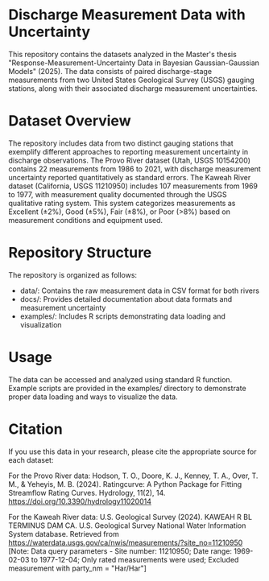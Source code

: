 # Discharge Measurement Data with Uncertainty

This repository contains the datasets analyzed in the Master's thesis "Response-Measurement-Uncertainty Data in Bayesian Gaussian-Gaussian Models" (2025). The data consists of paired discharge-stage measurements from two United States Geological Survey (USGS) gauging stations, along with their associated discharge measurement uncertainties.

# Dataset Overview

The repository includes data from two distinct gauging stations that exemplify different approaches to reporting measurement uncertainty in discharge observations.
The Provo River dataset (Utah, USGS 10154200) contains 22 measurements from 1986 to 2021, with discharge measurement uncertainty reported quantitatively as standard errors. 
The Kaweah River dataset (California, USGS 11210950) includes 107 measurements from 1969 to 1977, with measurement quality documented through the USGS qualitative rating system. This system categorizes measurements as Excellent (±2%), Good (±5%), Fair (±8%), or Poor (>8%) based on measurement conditions and equipment used.

# Repository Structure

The repository is organized as follows:

- data/: Contains the raw measurement data in CSV format for both rivers
- docs/: Provides detailed documentation about data formats and measurement uncertainty
- examples/: Includes R scripts demonstrating data loading and visualization

# Usage

The data can be accessed and analyzed using standard R function. Example scripts are provided in the examples/ directory to demonstrate proper data loading and ways to visualize the data.

# Citation

If you use this data in your research, please cite the appropriate source for each dataset:

For the Provo River data:
Hodson, T. O., Doore, K. J., Kenney, T. A., Over, T. M., & Yeheyis, M. B. (2024). Ratingcurve: A Python Package for Fitting Streamflow Rating Curves. Hydrology, 11(2), 14. https://doi.org/10.3390/hydrology11020014

For the Kaweah River data:
U.S. Geological Survey (2024). KAWEAH R BL TERMINUS DAM CA. U.S. Geological Survey National Water Information System database. Retrieved from https://waterdata.usgs.gov/ca/nwis/measurements/?site_no=11210950
[Note: Data query parameters - Site number: 11210950; Date range: 1969-02-03 to 1977-12-04; Only rated measurements were used; Excluded measurement with party_nm = "Har/Har"]

